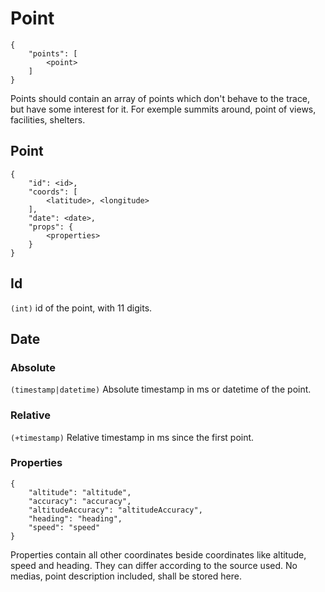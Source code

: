 # Point

    {
        "points": [
            <point>
        ]
    }

Points should contain an array of points which don't behave to the trace, but have some interest for it. For exemple summits around, point of views, facilities, shelters.

## Point

    {
        "id": <id>,
        "coords": [
            <latitude>, <longitude>
        ],
        "date": <date>,
        "props": {
            <properties>
        }
    }


## Id
`(int)` id of the point, with 11 digits.

## Date

### Absolute
`(timestamp|datetime)` Absolute timestamp in ms or datetime of the point.

### Relative
`(+timestamp)` Relative timestamp in ms since the first point.


### Properties

    {
        "altitude": "altitude",
        "accuracy": "accuracy",
        "altitudeAccuracy": "altitudeAccuracy",
        "heading": "heading",
        "speed": "speed"
    }

Properties contain all other coordinates beside coordinates like altitude, speed and heading.
They can differ according to the source used. No medias, point description included, shall be stored here.